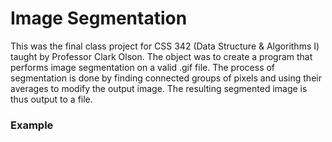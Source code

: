 # Image Segmentation

This was the final class project for CSS 342 (Data Structure & Algorithms I) taught by Professor Clark Olson. 
The object was to create a program that performs image segmentation on a valid .gif file. The process of segmentation is done
by finding connected groups of pixels and using their averages to modify the output image. The resulting 
segmented image is thus output to a file. 

### Example 

